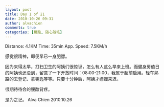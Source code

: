 ```yaml
---
layout: post
title: Day 1 of 21
date: 2010-10-26 09:31
author: alvachien
comments: true
categories: [晨跑, 随心随笔]
---
```

Distance: 4.1KM
Time: 35min
App. Speed: 7.5KM/h

感觉很精神，即便早已一身肥膘。

因为来得太早，打扫卫生的阿姨们很惊讶，怎么有人这么早来上班。而健身房值日的阿姨也还没到，留意了一下开放时间：08:00-21:00，我属于超前启用。轻车熟路的去登记、拿钥匙等等。只要十分钟后，阿姨才姗姗来迟。

很期待待会的腰酸背疼。

是为之记。
Alva Chien
2010.10.26
